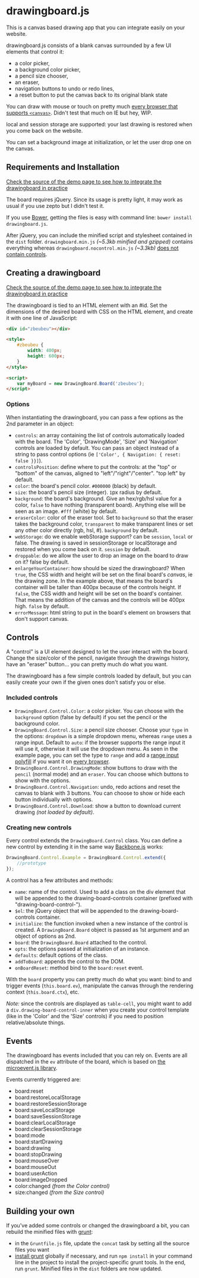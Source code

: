 # drawingboard.js

This is a canvas based drawing app that you can integrate easily on your website.

drawingboard.js consists of a blank canvas surrounded by a few UI elements that control it:

* a color picker,
* a background color picker,
* a pencil size chooser,
* an eraser,
* navigation buttons to undo or redo lines,
* a reset button to put the canvas back to its original blank state

You can draw with mouse or touch on pretty much [every browser that supports `<canvas>`](http://caniuse.com/#feat=canvas). Didn't test that much on IE but hey, WIP.

local and session storage are supported: your last drawing is restored when you come back on the website.

You can set a background image at initialization, or let the user drop one on the canvas.

## Requirements and Installation

[Check the source of the demo page to see how to integrate the drawingboard in practice](http://manu.habite.la/drawingboard/example/)

The board requires jQuery. Since its usage is pretty light, it may work as usual if you use zepto but I didn't test it.

If you use [Bower](http://twitter.github.com/bower/), getting the files is easy with command line: `bower install drawingboard.js`.

After jQuery, you can include the minified script and stylesheet contained in the `dist` folder. `drawingboard.min.js` *(~5.3kb minified and gzipped)* contains everything whereas `drawingboard.nocontrol.min.js` *(~3.3kb)* [does not contain controls](http://manu.habite.la/drawingboard/img/moto.jpg).

## Creating a drawingboard

[Check the source of the demo page to see how to integrate the drawingboard in practice](http://manu.habite.la/drawingboard/example/)

The drawingboard is tied to an HTML element with an #id. Set the dimensions of the desired board with CSS on the HTML element, and create it with one line of JavaScript:

```html
<div id="zbeubeu"></div>

<style>
	#zbeubeu {
		width: 400px;
		height: 600px;
	}
</style>

<script>
	var myBoard = new DrawingBoard.Board('zbeubeu');
</script>
```

### Options

When instantiating the drawingboard, you can pass a few options as the 2nd parameter in an object:

* `controls`: an array containing the list of controls automatically loaded with the board. The 'Color', 'DrawingMode', 'Size' and 'Navigation' controls are loaded by default. You can pass an object instead of a string to pass control options (ie `['Color', { Navigation: { reset: false }}]`).
* `controlsPosition`: define where to put the controls: at the "top" or "bottom" of the canvas, aligned to "left"/"right"/"center". "top left" by default.
* `color`: the board's pencil color. `#000000` (black) by default.
* `size`: the board's pencil size (integer). `1`px radius by default.
* `background`: the board's background. Give an hex/rgb/hsl value for a color, `false` to have nothing (transparent board). Anything else will be seen as an image. `#fff` (white) by default.
* `eraserColor`: color of the eraser tool. Set to `background` so that the eraser takes the background color, `transparent` to make transparent lines or set any other color directly (rgb, hsl, #). `background` by default.
* `webStorage`: do we enable webStorage support? can be `session`, `local` or false. The drawing is saved in sessionStorage or localStorage and restored when you come back on it. `session` by default.
* `droppable`: do we allow the user to drop an image on the board to draw on it? false by default.
* `enlargeYourContainer`: how should be sized the drawingboard? When `true`, the CSS width and height will be set on the final board's *canvas*, ie the drawing zone. In the example above, that means the board's container will be taller than 400px because of the controls height. If `false`, the CSS width and height will be set on the board's container. That means the addition of the canvas and the controls will be 400px high. `false` by default.
* `errorMessage`: html string to put in the board's element on browsers that don't support canvas.

## Controls

A "control" is a UI element designed to let the user interact with the board. Change the size/color of the pencil, navigate through the drawings history, have an "eraser" button... you can pretty much do what you want.

The drawingboard has a few simple controls loaded by default, but you can easily create your own if the given ones don't satisfy you or else.

### Included controls

* `DrawingBoard.Control.Color`: a color picker. You can choose with the `background` option (false by default) if you set the pencil or the background color.
* `DrawingBoard.Control.Size`: a pencil size chooser. Choose your `type` in the options: `dropdown` is a simple dropdown menu, whereas `range` uses a range input. Default to `auto`: if the browser supports the range input it will use it, otherwise it will use the dropdown menu. As seen in the example page, you can set the type to `range` and add a [range input polyfill](https://github.com/freqdec/fd-slider) if you want it on [every browser](http://caniuse.com/#feat=input-range).
* `DrawingBoard.Control.DrawingMode`: show buttons to draw with the `pencil` (normal mode) and an `eraser`. You can choose which buttons to show with the options.
* `DrawingBoard.Control.Navigation`: undo, redo actions and reset the canvas to blank with 3 buttons. You can choose to show or hide each button individually with options.
* `DrawingBoard.Control.Download`: show a button to download current drawing *(not loaded by default)*.

### Creating new controls

Every control extends the `DrawingBoard.Control` class. You can define a new control by extending it in the same way [Backbone.js](http://backbonejs.org/) works:

```javascript
DrawingBoard.Control.Example = DrawingBoard.Control.extend({
	//prototype
});
```

A control has a few attributes and methods:

* `name`: name of the control. Used to add a class on the div element that will be appended to the drawing-board-controls container (prefixed with "drawing-board-control-").
* `$el`: the jQuery object that will be appended to the drawing-board-controls container.
* `initialize`: the function invoked when a new instance of the control is created. A `DrawingBoard.Board` object is passed as 1st argument and an object of options as 2nd.
* `board`: the `DrawingBoard.Board` attached to the control.
* `opts`: the options passed at initialization of an instance.
* `defaults`: default options of the class.
* `addToBoard`: appends the control to the DOM.
* `onBoardReset`: method bind to the `board:reset` event.

With the `board` property you can pretty much do what you want: bind to and trigger events (`this.board.ev`), manipulate the canvas through the rendering context (`this.board.ctx`), etc.

*Note:* since the controls are displayed as `table-cell`, you might want to add a `div.drawing-board-control-inner` when you create your control template (like in the 'Color' and the 'Size' controls) if you need to position relative/absolute things.

## Events

The drawingboard has events included that you can rely on. Events are all dispatched in the `ev` attribute of the board, which is based on [the microevent.js library](https://github.com/jeromeetienne/microevent.js).

Events currently triggered are:

* board:reset
* board:restoreLocalStorage
* board:restoreSessionStorage
* board:saveLocalStorage
* board:saveSessionStorage
* board:clearLocalStorage
* board:clearSessionStorage
* board:mode
* board:startDrawing
* board:drawing
* board:stopDrawing
* board:mouseOver
* board:mouseOut
* board:userAction
* board:imageDropped
* color:changed *(from the Color control)*
* size:changed *(from the Size control)*


## Building your own

If you've added some controls or changed the drawingboard a bit, you can rebuild the minified files with [grunt](http://gruntjs.com/):

* in the `Gruntfile.js` file, update the `concat` task by setting all the source files you want
* [install grunt](http://gruntjs.com/getting-started) globally if necessary, and run `npm install` in your command line in the project to install the project-specific grunt tools. In the end, run `grunt`. Minified files in the `dist` folders are now updated.
